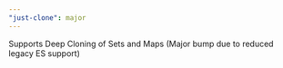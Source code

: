 ```yaml
---
"just-clone": major
---
```


Supports Deep Cloning of Sets and Maps (Major bump due to reduced legacy ES support)
